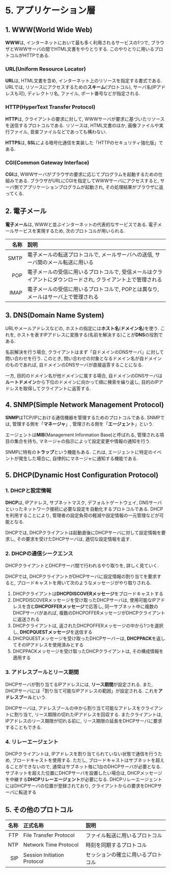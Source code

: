 # **5. アプリケーション層**

## **1. WWW**(World Wide Web)

**WWW**は, インターネットにおいて最も多く利用されるサービスの1つで, ブラウザとWWWサーバの間でHTML文書をやりとりする. このやりとりに用いるプロトコルがHTTPである.

### **URL**(Uniform Resource Locator)

**URL**は, HTML文書を含め, インターネット上のリソースを指定する書式である. URLでは, リソースにアクセスするための**スキーム**(プロトコル), サーバ名(IPアドレスも可), ディレクトリ名, ファイル, ポート番号などが指定される.

### **HTTP**(HyperText Transfer Protocol)

**HTTP**は, クライアントの要求に対して, WWWサーバが要求に基づいたリソースを送信するプロトコルである. リソースは, HTML文書のほか, 画像ファイルや実行ファイル, 音楽ファイルなどであっても構わない.

**HTTPS**は, **SSL**による暗号化通信を実装した「HTTPのセキュリティ強化版」である.

### **CGI**(Common Gateway Interface)

**CGI**は, WWWサーバがブラウザの要求に応じてプログラムを起動するための仕組みである. ブラウザがURLにCGIを指定してWWWサーバにアクセスすると, サーバ側でアプリケーションプログラムが起動され, その処理結果がブラウザに返ってくる.

## **2. 電子メール**

**電子メール**は, WWWと並ぶインターネットの代表的なサービスである. 電子メールサービスを実現するため, 次のプロトコルが用いられる.

| 名称 | 説明 |
| --: | :-- |
| SMTP | 電子メールの転送プロトコルで, メールサーバへの送信, サーバ間のメール転送に用いる |
| POP | 電子メールの受信に用いるプロトコルで, 受信メールはクライアントにダウンロードされ, クライアント上で管理される |
| IMAP | 電子メールの受信に用いるプロトコルで, POPとは異なり, メールはサーバ上で管理される |

## **3. DNS**(Domain Name System)

URLやメールアドレスなどの, ホストの指定には**ホスト名**(**ドメイン名**)を使う. これを, ホストを表すIPアドレスに変換する(名前を解決する)ことが**DNS**の役割である.

名前解決を行う場合, クライアントはまず「自ドメインのDNSサーバ」に対して問い合わせを行う. このとき, 問い合わせの対象となるドメイン名が自ドメインのものであれば, 自ドメインのDNSサーバが直接返答することになる.

一方, 目的のドメイン名が他ドメインに属する場合, 自ドメインのDNSサーバは**ルートドメイン**から下位のドメインに向かって順に検索を繰り返し, 目的のIPアドレスを取得してクライアントに返答する.

## **4. SNMP**(Simple Network Management Protocol)

**SNMP**はTCP/IPにおける通信機器を管理するためのプロトコルである. SNMPでは, 管理する側を「**マネージャ**」, 管理される側を「**エージェント**」という.

エージェントは**MIB**(Management Information Base)と呼ばれる, 管理される項目の集合を持ち, マネージャの指示によって設定変更や情報の通知を行う.

SNMPに特有の**トラップ**という機能もある. これは, エージェントに特定のイベントが発生した場合に, 自律的にマネージャに通知する機能である.

## **5. DHCP**(Dynamic Host Configuration Protocol)

### **1. DHCPと設定情報**

**DHCP**は, IPアドレス, サブネットマスク, デフォルトゲートウェイ, DNSサーバといったネットワーク接続に必要な設定を自動化するプロトコルである. DHCPを利用することにより, 管理者の設定負荷の軽減や設定情報の一元管理などが可能となる.

DHCPでは, DHCPクライアントは起動直後にDHCPサーバに対して設定情報を要求し, その要求を受けたDHCPサーバは, 適切な設定情報を返す.

### **2. DHCPの通信シークエンス**

DHCPクライアントとDHCPサーバ間で行われるやり取りを, 詳しく見ていく.

DHCPでは, DHCPクライアントがDHCPサーバに設定情報の割り当てを要求すると, ブロードキャストを用いて次のようなメッセージがやり取りされる.

1. DHCPクライアントは**DHCPDISCOVERメッセージ**をブロードキャストする
2. DHCPDISCOVERメッセージを受け取ったDHCPサーバは, 使用可能なIPアドレスを含む**DHCPOFFERメッセージ**で応答し, 同一サブネット中に複数のDHCPサーバがあれば, 複数のDHCPOFFERメッセージがDHCPクライアントに返送される
3. DHCPクライアントは, 返されたDHCPOFFERメッセージの中から1つを選択し, **DHCPQUESTメッセージ**を送信する
4. DHCPQUESTメッセージを受け取ったDHCPサーバーは, **DHCPPACK**を返してそのIPアドレスを使用済みとする
5. DHCPPACKメッセージを受け取ったDHCPクライアントは, その構成情報を適用する

### **3. アドレスプールとリース期間**

DHCPサーバが割り当てるIPアドレスには, **リース期間**が設定される. また, DHCPサーバには「割り当て可能なIPアドレスの範囲」が設定される. これを**アドレスプール**という.

DHCPサーバは, アドレスプールの中から割り当て可能なアドレスをクライアントに割り当て, リース期限の切れたIPアドレスを回収する. またクライアントは, IPアドレスのリース期限が切れる前に, リース期限の延長をDHCPサーバに要求することもできる.

### **4. リレーエージェント**

DHCPクライアントは, IPアドレスを割り当てられていない状態で通信を行うため, ブロードキャストを使用する. ただし, ブロードキャストはサブネットを超えることができないので, 通常はサブネット毎に1台のDHCPサーバが必要となる. サブネットを超えた位置にDHCPサーバを設置したい場合は, DHCPメッセージを中継する**DHCPリレーエージェント**が必要になる. DHCPリレーエージェントにはDHCPサーバの位置が登録されており, クライアントからの要求をDHCPサーバに転送する

## **5. その他のプロトコル**

| 名称 | 正式名称 | 説明 |
| --: |:--  | :-- |
| FTP | File Transfer Protocol | ファイル転送に用いるプロトコル |
| NTP | Network Time Protocol | 時刻を同期するプロトコル |
| SIP | Session Initiation Protocol | セッションの確立に用いるプロトコル |
